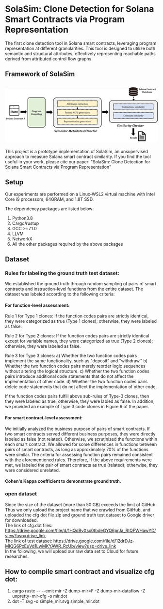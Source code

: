 # SolaSim: Clone Detection for Solana Smart Contracts via Program Representation

The first clone detection tool in Solana smart contracts, leveraging program representation at different granularities. This tool is designed to utilize both semantic and structural attributes, effectively representing reachable paths derived from attributed control flow graphs. 

## Framework of SolaSim
## ![image](https://github.com/Academic23/SolaSim_CloneDetection/blob/main/framework.png)

This project is a prototype implementation of SolaSim, an unsupervised approach to measure Solana smart contract similarity. If you find the tool useful in your work, please cite our paper:
"SolaSim: Clone Detection for Solana Smart Contracts via Program Representation"

## Setup
Our experiments are performed on a Linux-WSL2 virtual machine with Intel Core i9 processors, 64GRAM, and 1.8T SSD.

The dependency packages are listed below:
  1. Python3.8
  2. Cargo/rustup
  3. GCC >=7.1.0
  4. LLVM
  5. NetworkX
  6. All the other packages required by the above packages

## Dataset
### Rules for labeling the ground truth test dataset:
We established the ground truth through random sampling of pairs of smart contracts and instruction-level functions from the entire dataset. The dataset was labeled according to the following criteria:

#### For function-level assessment:
Rule 1 for Type 1 clones: If the function codes pairs are strictly identical, they were categorized as true (Type 1 clones); otherwise, they were labeled as false.

Rule 2 for Type 2 clones: If the function codes pairs are strictly identical except for variable names, they were categorized as true (Type 2 clones); otherwise, they were labeled as false.

Rule 3 for Type 3 clones:
a) Whether the two function codes pairs implement the same functionality, such as "deposit" and "withdraw."
b) Whether the two function codes pairs merely reorder logic sequences without altering the logical structure.
c) Whether the two function codes pairs introduce additional code statements that do not affect the implementation of other code.
d) Whether the two function codes pairs delete code statements that do not affect the implementation of other code.

If the function codes pairs fulfill above sub-rules of Type-3 clones, then they were labeled as true; otherwise, they were labled as false. In addition, we provided an example of Type 3 code clones in Figure 6 of the paper.

#### For smart contract-level assessment:
We initially analyzed the business purpose of pairs of smart contracts. If two smart contracts served different business purposes, they were directly labeled as false (not related). Otherwise, we scrutinized the functions within each smart contract. We allowed for some differences in functions between pairs of smart contracts, as long as approximately 70% of the functions were similar. The criteria for assessing function pairs remained consistent with the aforementioned rules. Therefore, if the above requirements were met, we labeled the pair of smart contracts as true (related); otherwise, they were considered unrelated.

#### Cohen's Kappa coefficient to demonstrate ground truth.


### open dataset
Since the size of the dataset (more than 50 GB) exceeds the limit of GitHub. Thus we only upload the project name that we crawled from GitHub, and uploaded the cfg dot file zip and ground truth test dataset to Google driver for downloaded. <br>
The link of cfg.dot files: https://drive.google.com/file/d/1HQdByXsx0tbdeGYQ6prJa_RtQFWHawYD/view?usp=drive_link <br>
The link of test dataset:  https://drive.google.com/file/d/12drDJz-MIQG6PxEuVd1LwMKYAWR_RcUb/view?usp=drive_link <br>
In the following, we will upload our raw data set to Cloud for future researches.

## How to compile smart contract and visualize cfg dot:
  1. cargo rustc -- --emit mir -Z dump-mir=F -Z dump-mir-dataflow -Z unpretty=mir-cfg -o mir.dot
  2. dot -T svg -o simple_mir.svg simple_mir.dot
